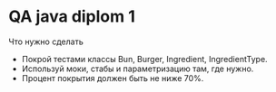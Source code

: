 # QA java diplom 1
Что нужно сделать
- Покрой тестами классы Bun, Burger, Ingredient, IngredientType. 
- Используй моки, стабы и параметризацию там, где нужно.
- Процент покрытия должен быть не ниже 70%.
